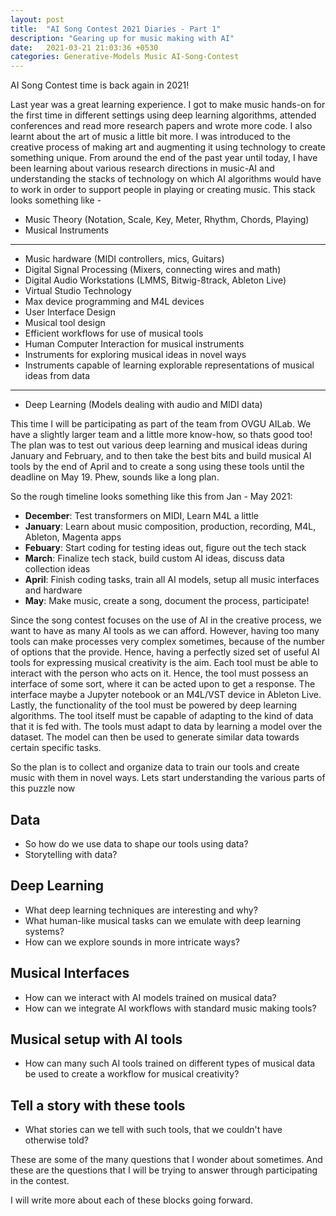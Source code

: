 ```yaml
---
layout: post
title:  "AI Song Contest 2021 Diaries - Part 1"
description: "Gearing up for music making with AI"
date:   2021-03-21 21:03:36 +0530
categories: Generative-Models Music AI-Song-Contest
---
```


AI Song Contest time is back again in 2021! 

Last year was a great learning experience. I got to make music hands-on for the first time in different settings using deep learning algorithms, attended conferences and read more research papers and wrote more code. I also learnt about the art of music a little bit more. I was introduced to the creative process of making art and augmenting it using technology to create something unique. From around the end of the past year until today, I have been learning about various research directions in music-AI and understanding the stacks of technology on which AI algorithms would have to work in order to support people in playing or creating music. This stack looks something like - 

- Music Theory (Notation, Scale, Key, Meter, Rhythm, Chords, Playing)
- Musical Instruments
- ------------------------------
- Music hardware (MIDI controllers, mics, Guitars)
- Digital Signal Processing (Mixers, connecting wires and math)
- Digital Audio Workstations (LMMS, Bitwig-8track, Ableton Live)
- Virtual Studio Technology
- Max device programming and M4L devices 
- User Interface Design
- Musical tool design
- Efficient workflows for use of musical tools
- Human Computer Interaction for musical instruments
- Instruments for exploring musical ideas in novel ways
- Instruments capable of learning explorable representations of musical ideas from data
- --------------------------------
- Deep Learning (Models dealing with audio and MIDI data)

This time I will be participating as part of the team from OVGU AILab. We have a slightly larger team and a little more know-how, so thats good too! The plan was to test out various deep learning and musical ideas during January and February, and to then take the best bits and build musical AI tools by the end of April and to create a song using these tools until the deadline on May 19. Phew, sounds like a long plan.

So the rough timeline looks something like this from Jan - May 2021:

- **December**: Test transformers on MIDI, Learn M4L a little
- **January**: Learn about music composition, production, recording, M4L, Ableton, Magenta apps
- **Febuary**: Start coding for testing ideas out, figure out the tech stack
- **March**: Finalize tech stack, build custom AI ideas, discuss data collection ideas
- **April**: Finish coding tasks, train all AI models, setup all music interfaces and hardware
- **May**: Make music, create a song, document the process, participate!

Since the song contest focuses on the use of AI in the creative process, we want to have as many AI tools as we can afford. However, having too many tools can make processes very complex sometimes, because of the number of options that the provide. Hence, having a perfectly sized set of useful AI tools for expressing musical creativity is the aim. Each tool must be able to interact with the person who acts on it. Hence, the tool must possess an interface of some sort, where it can be acted upon to get a response. The interface maybe a Jupyter notebook or an M4L/VST device in Ableton Live. Lastly, the functionality of the tool must be powered by deep learning algorithms. The tool itself must be capable of adapting to the kind of data that it is fed with. The tools must adapt to data by learning a model over the dataset. The model can then be used to generate similar data 
towards certain specific tasks.

So the plan is to collect and organize data to train our tools and create music with them in novel ways. Lets start understanding the various parts of this puzzle now

Data
--------
- So how do we use data to shape our tools using data?
- Storytelling with data?

Deep Learning
-------------
- What deep learning techniques are interesting and why?
- What human-like musical tasks can we emulate with deep learning systems?
- How can we explore sounds in more intricate ways? 


Musical Interfaces
------------------
- How can we interact with AI models trained on musical data?
- How can we integrate AI workflows with standard music making tools?


Musical setup with AI tools
------------------------
- How can many such AI tools trained on different types of musical data be used to create a workflow for musical creativity?


Tell a story with these tools
------------------------
- What stories can we tell with such tools, that we couldn't have otherwise told?


These are some of the many questions that I wonder about sometimes. And these are the questions that I will be trying to answer through participating in the contest.

I will write more about each of these blocks going forward.